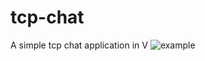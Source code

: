 # tcp-chat
A simple tcp chat application in V
![example](https://user-images.githubusercontent.com/102066393/159344632-29f2d92e-baef-472d-ab07-032dcecc00a6.png)
